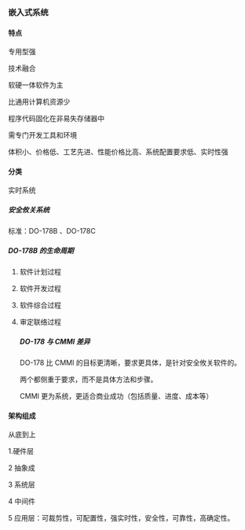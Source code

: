 ### 嵌入式系统

#### 特点

专用型强

技术融合

软硬一体软件为主

比通用计算机资源少

程序代码固化在非易失存储器中

需专门开发工具和环境

体积小、价格低、工艺先进、性能价格比高、系统配置要求低、实时性强

#### 分类

实时系统

##### 安全攸关系统

标准：DO-178B 、DO-178C

##### DO-178B 的生命周期

1. 软件计划过程

2. 软件开发过程

3. 软件综合过程

4. 审定联络过程

   ##### DO-178 与 CMMI 差异

   DO-178 比 CMMI 的目标更清晰，要求更具体，是针对安全攸关软件的。

   两个都侧重于要求，而不是具体方法和步骤。

   CMMI 更为系统，更适合商业成功（包括质量、进度、成本等）



#### 架构组成

从底到上

1.硬件层

2 抽象成

3 系统层

4 中间件

5 应用层：可裁剪性，可配置性，强实时性，安全性，可靠性，高确定性。

